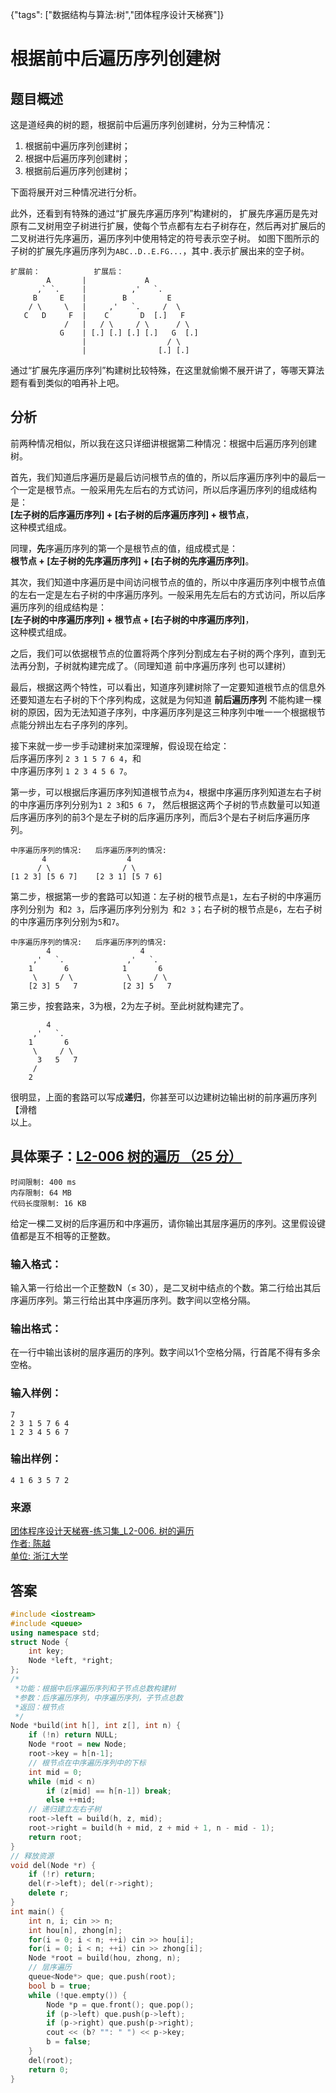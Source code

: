 {"tags": ["数据结构与算法:树","团体程序设计天梯赛"]}

# 根据前中后遍历序列创建树

## 题目概述

这是道经典的树的题，根据前中后遍历序列创建树，分为三种情况：
1. 根据前中遍历序列创建树；
2. 根据中后遍历序列创建树；
3. 根据前后遍历序列创建树；

下面将展开对三种情况进行分析。

此外，还看到有特殊的通过“扩展先序遍历序列”构建树的，
扩展先序遍历是先对原有二叉树用空子树进行扩展，使每个节点都有左右子树存在，然后再对扩展后的二叉树进行先序遍历，遍历序列中使用特定的符号表示空子树。
如图下图所示的子树的扩展先序遍历序列为`ABC..D..E.FG...`，其中`.`表示扩展出来的空子树。

```
扩展前：            扩展后：
        A       |             A
      ,` `.     |          ,'   `.
     B     E    |        B         E
    / \     \   |     ,'   `.     /  \
   C   D     F  |    C       D  [.]   F
            /   |   / \     / \      / \
           G    | [.] [.] [.] [.]   G  [.]
                |                  / \
                |                [.] [.]
```
通过“扩展先序遍历序列”构建树比较特殊，在这里就偷懒不展开讲了，等哪天算法题有看到类似的咱再补上吧。

## 分析

前两种情况相似，所以我在这只详细讲根据第二种情况：根据中后遍历序列创建树。

首先，我们知道后序遍历是最后访问根节点的值的，所以后序遍历序列中的最后一个一定是根节点。一般采用先左后右的方式访问，所以后序遍历序列的组成结构是：  
**\[左子树的后序遍历序列\] + \[右子树的后序遍历序列\] + 根节点**，<br />
这种模式组成。

同理，**先**序遍历序列的第一个是根节点的值，组成模式是：  
**根节点 + \[左子树的先序遍历序列\] + \[右子树的先序遍历序列\]**。

其次，我们知道中序遍历是中间访问根节点的值的，所以中序遍历序列中根节点值的左右一定是左右子树的中序遍历序列。一般采用先左后右的方式访问，所以后序遍历序列的组成结构是：  
**\[左子树的中序遍历序列\] + 根节点 + \[右子树的中序遍历序列\]**，<br />
这种模式组成。

之后，我们可以依据根节点的位置将两个序列分割成左右子树的两个序列，直到无法再分割，子树就构建完成了。（同理知道 前中序遍历序列 也可以建树）

最后，根据这两个特性，可以看出，知道序列建树除了一定要知道根节点的信息外还要知道左右子树的下个序列构成，这就是为何知道 **前后遍历序列** 不能构建一棵树的原因，因为无法知道子序列，中序遍历序列是这三种序列中唯一一个根据根节点能分辨出左右子序列的序列。

接下来就一步一步手动建树来加深理解，假设现在给定：  
后序遍历序列 `2 3 1 5 7 6 4`，和  
中序遍历序列 `1 2 3 4 5 6 7`。

第一步，可以根据后序遍历序列知道根节点为`4`，根据中序遍历序列知道左右子树的中序遍历序列分别为`1 2 3`和`5 6 7`，
然后根据这两个子树的节点数量可以知道后序遍历序列的前3个是左子树的后序遍历序列，而后3个是右子树后序遍历序列。
```
中序遍历序列的情况:   后序遍历序列的情况:
       4                  4
      / \                / \
[1 2 3] [5 6 7]    [2 3 1] [5 7 6]
```
第二步，根据第一步的套路可以知道：左子树的根节点是`1`，左右子树的中序遍历序列分别为` `和`2 3`，后序遍历序列分别为` `和`2 3`；右子树的根节点是`6`，左右子树的中序遍历序列分别为`5`和`7`。
```
中序遍历序列的情况:   后序遍历序列的情况:
        4                    4
     ,'   `.              ,'   `.
    1       6            1       6
     \     / \            \     / \
    [2 3] 5   7          [2 3] 5   7
```
第三步，按套路来，3为根，2为左子树。至此树就构建完了。
```
        4     
     ,'   `.   
    1       6  
     \     / \ 
      3   5   7
     /
    2
```
很明显，上面的套路可以写成**递归**，你甚至可以边建树边输出树的前序遍历序列【滑稽  
以上。

## 具体栗子：[L2-006 树的遍历 （25 分）](https://pintia.cn/problem-sets/994805046380707840/problems/994805069361299456)
```
时间限制: 400 ms
内存限制: 64 MB
代码长度限制: 16 KB
```
给定一棵二叉树的后序遍历和中序遍历，请你输出其层序遍历的序列。这里假设键值都是互不相等的正整数。

### 输入格式：
输入第一行给出一个正整数N（≤ 30），是二叉树中结点的个数。第二行给出其后序遍历序列。第三行给出其中序遍历序列。数字间以空格分隔。

### 输出格式：
在一行中输出该树的层序遍历的序列。数字间以1个空格分隔，行首尾不得有多余空格。

### 输入样例：
```
7
2 3 1 5 7 6 4
1 2 3 4 5 6 7
```
### 输出样例：
```
4 1 6 3 5 7 2
```
### 来源
[团体程序设计天梯赛-练习集_L2-006. 树的遍历  
作者: 陈越  
单位: 浙江大学](https://pintia.cn/problem-sets/994805046380707840/problems/994805069361299456)

## 答案
```CPP
#include <iostream>
#include <queue>
using namespace std;
struct Node {
	int key;
	Node *left, *right;
};
/*
 *功能：根据中后序遍历序列和子节点总数构建树
 *参数：后序遍历序列，中序遍历序列，子节点总数
 *返回：根节点
 */
Node *build(int h[], int z[], int n) {
	if (!n) return NULL;
	Node *root = new Node;
	root->key = h[n-1];
	// 根节点在中序遍历序列中的下标 
	int mid = 0;
	while (mid < n)
		if (z[mid] == h[n-1]) break;
		else ++mid;
	// 递归建立左右子树 
	root->left = build(h, z, mid);
	root->right = build(h + mid, z + mid + 1, n - mid - 1);
	return root;
}
// 释放资源 
void del(Node *r) {
	if (!r) return;
	del(r->left); del(r->right);
	delete r;
}
int main() {
	int n, i; cin >> n;
	int hou[n], zhong[n];
	for(i = 0; i < n; ++i) cin >> hou[i];
	for(i = 0; i < n; ++i) cin >> zhong[i];
	Node *root = build(hou, zhong, n);
	// 层序遍历
	queue<Node*> que; que.push(root);
	bool b = true;
	while (!que.empty()) {
		Node *p = que.front(); que.pop();
		if (p->left) que.push(p->left);
		if (p->right) que.push(p->right);
		cout << (b? "": " ") << p->key;
		b = false;
	}
	del(root);
	return 0;
}
```

